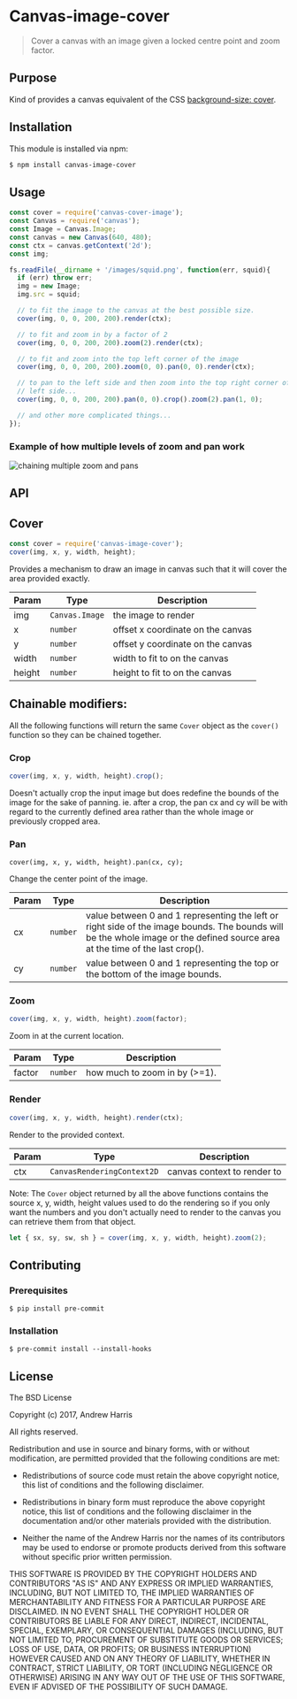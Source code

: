 # Canvas-image-cover

> Cover a canvas with an image given a locked centre point and zoom factor.

## Purpose

Kind of provides a canvas equivalent of the CSS [background-size:
cover](https://developer.mozilla.org/en-US/docs/Web/CSS/background-size?v=example#cover).

## Installation

This module is installed via npm:

``` bash
$ npm install canvas-image-cover
```

## Usage

```js
const cover = require('canvas-cover-image');
const Canvas = require('canvas');
const Image = Canvas.Image;
const canvas = new Canvas(640, 480);
const ctx = canvas.getContext('2d');
const img;

fs.readFile(__dirname + '/images/squid.png', function(err, squid){
  if (err) throw err;
  img = new Image;
  img.src = squid;

  // to fit the image to the canvas at the best possible size.
  cover(img, 0, 0, 200, 200).render(ctx);

  // to fit and zoom in by a factor of 2
  cover(img, 0, 0, 200, 200).zoom(2).render(ctx);

  // to fit and zoom into the top left corner of the image
  cover(img, 0, 0, 200, 200).zoom(0, 0).pan(0, 0).render(ctx);

  // to pan to the left side and then zoom into the top right corner of that
  // left side...
  cover(img, 0, 0, 200, 200).pan(0, 0).crop().zoom(2).pan(1, 0);

  // and other more complicated things...
});
```

### Example of how multiple levels of zoom and pan work

![chaining multiple zoom and pans](https://github.com/noblesamurai/node-canvas-image-cover/blob/master/example.png?raw=true)

## API

## Cover

```js
const cover = require('canvas-image-cover');
cover(img, x, y, width, height);
```
Provides a mechanism to draw an image in canvas such that it will cover the area provided exactly.


| Param | Type | Description |
| --- | --- | --- |
| img | <code>Canvas.Image</code> | the image to render |
| x | <code>number</code> | offset x coordinate on the canvas |
| y | <code>number</code> | offset y coordinate on the canvas |
| width | <code>number</code> | width to fit to on the canvas |
| height | <code>number</code> | height to fit to on the canvas |

## Chainable modifiers:

All the following functions will return the same `Cover` object as the `cover()` function so they can be chained together.

### Crop

```js
cover(img, x, y, width, height).crop();
```
Doesn't actually crop the input image but does redefine the bounds of the image for the sake of panning. ie. after a crop, the pan cx and cy will be with regard to the currently defined area rather than the whole image or previously cropped area.

### Pan

```
cover(img, x, y, width, height).pan(cx, cy);
```
Change the center point of the image.

| Param | Type | Description |
| --- | --- | --- |
| cx | <code>number</code> | value between 0 and 1 representing the left or right   side of the image bounds. The bounds will be the whole image or the   defined source area at the time of the last crop(). |
| cy | <code>number</code> | value between 0 and 1 representing the top or the   bottom of the image bounds. |

### Zoom

```js
cover(img, x, y, width, height).zoom(factor);
```
Zoom in at the current location.

| Param | Type | Description |
| --- | --- | --- |
| factor | <code>number</code> | how much to zoom in by (>=1). |

### Render

```js
cover(img, x, y, width, height).render(ctx);
```
Render to the provided context.

| Param | Type | Description |
| --- | --- | --- |
| ctx | <code>CanvasRenderingContext2D</code> | canvas context to render to |

Note: The `Cover` object returned by all the above functions contains the source x, y, width, height values used to do the rendering so if you only want the numbers and you don't actually need to render to the canvas you can retrieve them from that object.

```js
let { sx, sy, sw, sh } = cover(img, x, y, width, height).zoom(2);
```

## Contributing

### Prerequisites

```
$ pip install pre-commit
```

### Installation

```
$ pre-commit install --install-hooks
```

## License

The BSD License

Copyright (c) 2017, Andrew Harris

All rights reserved.

Redistribution and use in source and binary forms, with or without modification,
are permitted provided that the following conditions are met:

* Redistributions of source code must retain the above copyright notice, this
  list of conditions and the following disclaimer.

* Redistributions in binary form must reproduce the above copyright notice, this
  list of conditions and the following disclaimer in the documentation and/or
  other materials provided with the distribution.

* Neither the name of the Andrew Harris nor the names of its
  contributors may be used to endorse or promote products derived from
  this software without specific prior written permission.

THIS SOFTWARE IS PROVIDED BY THE COPYRIGHT HOLDERS AND CONTRIBUTORS "AS IS" AND
ANY EXPRESS OR IMPLIED WARRANTIES, INCLUDING, BUT NOT LIMITED TO, THE IMPLIED
WARRANTIES OF MERCHANTABILITY AND FITNESS FOR A PARTICULAR PURPOSE ARE
DISCLAIMED. IN NO EVENT SHALL THE COPYRIGHT HOLDER OR CONTRIBUTORS BE LIABLE FOR
ANY DIRECT, INDIRECT, INCIDENTAL, SPECIAL, EXEMPLARY, OR CONSEQUENTIAL DAMAGES
(INCLUDING, BUT NOT LIMITED TO, PROCUREMENT OF SUBSTITUTE GOODS OR SERVICES;
LOSS OF USE, DATA, OR PROFITS; OR BUSINESS INTERRUPTION) HOWEVER CAUSED AND ON
ANY THEORY OF LIABILITY, WHETHER IN CONTRACT, STRICT LIABILITY, OR TORT
(INCLUDING NEGLIGENCE OR OTHERWISE) ARISING IN ANY WAY OUT OF THE USE OF THIS
SOFTWARE, EVEN IF ADVISED OF THE POSSIBILITY OF SUCH DAMAGE.

